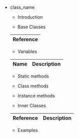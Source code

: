 * class_name

    * Introduction

    * Base Classes

    Reference|
    ---|

    * Variables

    Name|Description
    ---|---

    * Static methods

    * Class methods

    * Instance methods

    * Inner Classes

    Reference|Description
    ---|---

    * Examples
